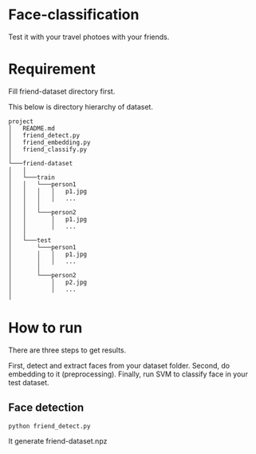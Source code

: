 # Face-classification

Test it with your travel photoes with your friends.

# Requirement

Fill friend-dataset directory first.

This below is directory hierarchy of dataset. 

```
project
│   README.md
│   friend_detect.py
│	friend_embedding.py
│	friend_classify.py
│
└───friend-dataset
│	│
│	└───train
│   │	└───person1 
│	│	│	│   p1.jpg
│   │	│	│   ...
│   │   │
│   │	└───person2 
│	│		│   p1.jpg
│   │		│   ...
│   │
│   └───test
│   	└───person1 
│		│   │   p1.jpg
│		│	│   ...
│       │
│   	└───person2 
│			│   p2.jpg
│   	    │   ...
│   
```


# How to run

There are three steps to get results.

First, detect and extract faces from your dataset folder.
Second, do embedding to it (preprocessing).
Finally, run SVM to classify face in your test dataset.

## Face detection

```python friend_detect.py```

It generate friend-dataset.npz
